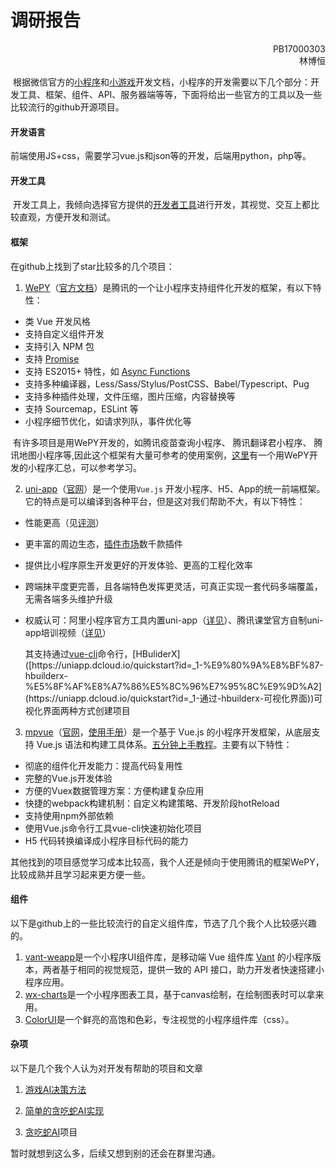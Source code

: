 # 调研报告

<div><p align = "right">PB17000303<br>林博恒</div>

​	根据微信官方的[小程序](https://developers.weixin.qq.com/miniprogram/dev/framework/)和[小游戏](https://developers.weixin.qq.com/minigame/dev/guide/)开发文档，小程序的开发需要以下几个部分：开发工具、框架、组件、API、服务器端等等，下面将给出一些官方的工具以及一些比较流行的github开源项目。

#### 开发语言

​	前端使用JS+css，需要学习vue.js和json等的开发，后端用python，php等。

#### 开发工具	

​	开发工具上，我倾向选择官方提供的[开发者工具](https://developers.weixin.qq.com/miniprogram/dev/devtools/download.html)进行开发，其视觉、交互上都比较直观，方便开发和测试。

#### 框架

在github上找到了star比较多的几个项目：

1. [WePY](https://github.com/Tencent/wepy)（[官方文档](https://wepyjs.github.io/wepy-docs/)）是腾讯的一个让小程序支持组件化开发的框架，有以下特性：

- 类 Vue 开发风格
- 支持自定义组件开发
- 支持引入 NPM 包
- 支持 [Promise](https://github.com/wepyjs/wepy/wiki/wepy项目中使用Promise)
- 支持 ES2015+ 特性，如 [Async Functions](https://github.com/wepyjs/wepy/wiki/wepy项目中使用async-await)
- 支持多种编译器，Less/Sass/Stylus/PostCSS、Babel/Typescript、Pug
- 支持多种插件处理，文件压缩，图片压缩，内容替换等
- 支持 Sourcemap，ESLint 等
- 小程序细节优化，如请求列队，事件优化等

​    有许多项目是用WePY开发的，如腾讯疫苗查询小程序、 腾讯翻译君小程序、 腾讯地图小程序等,因此这个框架有大量可参考的使用案例，[这里](https://github.com/aben1188/awesome-wepy)有一个用WePY开发的小程序汇总，可以参考学习。

2. [uni-app](https://github.com/dcloudio/uni-app)（[官网](https://uniapp.dcloud.io/)）是一个使用`Vue.js` 开发小程序、H5、App的统一前端框架。它的特点是可以编译到各种平台，但是这对我们帮助不大，有以下特性：

- 性能更高（见[评测](https://juejin.im/post/5ca1736af265da30ae314248)）

- 更丰富的周边生态，[插件市场](https://ext.dcloud.net.cn/)数千款插件

- 提供比小程序原生开发更好的开发体验、更高的工程化效率

- 跨端抹平度更完善，且各端特色发挥更灵活，可真正实现一套代码多端覆盖，无需各端多头维护升级

- 权威认可：阿里小程序官方工具内置uni-app（[详见](https://docs.alipay.com/mini/ide/0.70-stable)）、腾讯课堂官方自制uni-app培训视频（[详见](https://ask.dcloud.net.cn/article/35640)）

  其支持通过[vue-cli]([https://uniapp.dcloud.io/quickstart?id=_2-%E9%80%9A%E8%BF%87vue-cli%E5%91%BD%E4%BB%A4%E8%A1%8C](https://uniapp.dcloud.io/quickstart?id=_2-通过vue-cli命令行))命令行，[HBuliderX]([https://uniapp.dcloud.io/quickstart?id=_1-%E9%80%9A%E8%BF%87-hbuilderx-%E5%8F%AF%E8%A7%86%E5%8C%96%E7%95%8C%E9%9D%A2](https://uniapp.dcloud.io/quickstart?id=_1-通过-hbuilderx-可视化界面))可视化界面两种方式创建项目

3. [mpvue](https://github.com/Meituan-Dianping/mpvue)（[官网](http://mpvue.com/)，[使用手册](http://mpvue.com/mpvue/)）是一个基于 Vue.js 的小程序开发框架，从底层支持 Vue.js 语法和构建工具体系。[五分钟上手教程](http://mpvue.com/mpvue/quickstart)。主要有以下特性：

- 彻底的组件化开发能力：提高代码复用性
- 完整的Vue.js开发体验
- 方便的Vuex数据管理方案：方便构建复杂应用
- 快捷的webpack构建机制：自定义构建策略、开发阶段hotReload
- 支持使用npm外部依赖
- 使用Vue.js命令行工具vue-cli快速初始化项目
- H5 代码转换编译成小程序目标代码的能力

其他找到的项目感觉学习成本比较高，我个人还是倾向于使用腾讯的框架WePY，比较成熟并且学习起来更方便一些。

#### 组件

以下是github上的一些比较流行的自定义组件库，节选了几个我个人比较感兴趣的。

1. [vant-weapp](https://github.com/youzan/vant-weapp)是一个小程序UI组件库，是移动端 Vue 组件库 [Vant](https://github.com/youzan/vant) 的小程序版本，两者基于相同的视觉规范，提供一致的 API 接口，助力开发者快速搭建小程序应用。
2. [wx-charts](https://github.com/xiaolin3303/wx-charts)是一个小程序图表工具，基于canvas绘制，在绘制图表时可以拿来用。
3. [ColorUI](https://github.com/weilanwl/ColorUI)是一个鲜亮的高饱和色彩，专注视觉的小程序组件库（css）。

#### 杂项

以下是几个我个人认为对开发有帮助的项目和文章

1. [游戏AI决策方法](https://www.cnblogs.com/sevenyuan/p/5276320.html)

2. [简单的贪吃蛇AI实现](https://www.cnblogs.com/zhaoyu1995/p/5668495.html)

3. [贪吃蛇AI](https://github.com/greerviau/SnakeAI)项目

暂时就想到这么多，后续又想到别的还会在群里沟通。